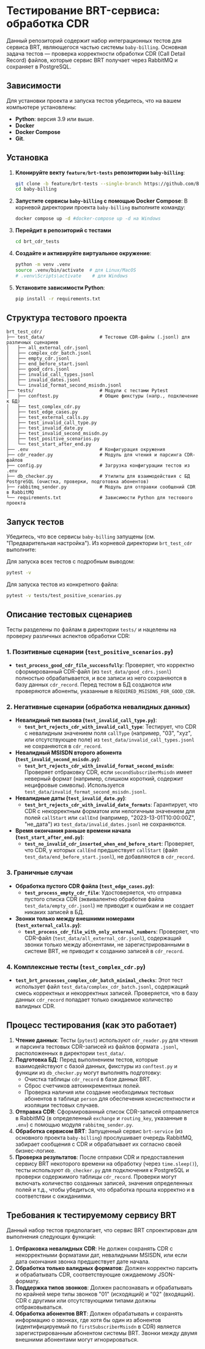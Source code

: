 # Тестирование BRT-сервиса: обработка CDR

Данный репозиторий содержит набор интеграционных тестов для сервиса BRT, являющегося частью системы `baby-billing`. Основная задача тестов — проверка корректности обработки CDR (Call Detail Record) файлов, которые сервис BRT получает через RabbitMQ и сохраняет в PostgreSQL.
## Зависимости
Для установки проекта и запуска тестов убедитесь, что на вашем компьютере установлены:

* **Python**: версия 3.9 или выше.
* **Docker** 
* **Docker Compose**
* **Git**.
## Установка
1.  **Клонируйте векту `feature/brt-tests` репозитории `baby-billing`**:
    ```bash
    git clone -b feature/brt-tests --single-branch https://github.com/Baby-Nexign/baby-billing.git
    cd baby-billing
    ```
2.  **Запустите сервисы `baby-billing` с помощью Docker Compose**:
    В корневой директории проекта `baby-billing` выполните команду:
    ```bash
    docker compose up -d #docker-compose up -d на Windows
    ```
 3. **Перейдит в репозиторий с тестами** 
    ```bash
    cd brt_cdr_tests 
    ```
4. **Создайте и активируйте виртуальное окружение**:
    ```bash
    python -m venv .venv
    source .venv/bin/activate  # для Linux/MacOS
    # .venv\Scripts\activate    # для Windows
    ```
5. **Установите зависимости Python**:
    ```bash
    pip install -r requirements.txt
    ```
## Структура тестового проекта

```
brt_test_cdr/
├── test_data/                    # Тестовые CDR-файлы (.jsonl) для различных сценариев
│   ├── all_external_cdr.jsonl
│   ├── complex_cdr_batch.jsonl
│   ├── empty_cdr.jsonl
│   ├── end_before_start.jsonl
│   ├── good_cdrs.jsonl
│   ├── invalid_call_types.jsonl
│   ├── invalid_dates.jsonl
│   └── invalid_format_second_msisdn.jsonl
├── tests/                        # Модули с тестами Pytest
│   ├── conftest.py               # Общие фикстуры (напр., подключение к БД)
│   ├── test_complex_cdr.py
│   ├── test_edge_cases.py
│   ├── test_external_calls.py
│   ├── test_invalid_call_type.py
│   ├── test_invalid_date.py
│   ├── test_invalid_second_msisdn.py
│   ├── test_positive_scenarios.py
│   └── test_start_after_end.py
├── .env                          # Конфигурация окружения
├── cdr_reader.py                 # Модуль для чтения и парсинга CDR-файлов
├── config.py                     # Загрузка конфигурации тестов из .env
├── db_checker.py                 # Утилиты для взаимодействия с БД PostgreSQL (очистка, проверки, подготовка абонентов)
├── rabbitmq_sender.py            # Модуль для отправки сообщений CDR в RabbitMQ
└── requirements.txt              # Зависимости Python для тестового проекта
```

## Запуск тестов

Убедитесь, что все сервисы `baby-billing` запущены (см. "Предварительная настройка").
Из корневой директории `brt_test_cdr` выполните:

Для запуска всех тестов с подробным выводом:
```bash
pytest -v
```

Для запуска тестов из конкретного файла:
```bash
pytest -v tests/test_positive_scenarios.py
```

## Описание тестовых сценариев

Тесты разделены по файлам в директории `tests/` и нацелены на проверку различных аспектов обработки CDR:

### 1. Позитивные сценарии (`test_positive_scenarios.py`)
   - **`test_process_good_cdr_file_successfully`**: Проверяет, что корректно сформированный CDR-файл (из `test_data/good_cdrs.jsonl`) полностью обрабатывается, и все записи из него сохраняются в базу данных `cdr_record`. Перед тестом в БД создаются или проверяются абоненты, указанные в `REQUIRED_MSISDNS_FOR_GOOD_CDR`.

### 2. Негативные сценарии (обработка невалидных данных)
   - **Невалидный тип вызова (`test_invalid_call_type.py`)**:
     - **`test_brt_rejects_cdr_with_invalid_call_type`**: Тестирует, что CDR с невалидным значением поля `callType` (например, "03", "xyz", или отсутствующее поле) из `test_data/invalid_call_types.jsonl` не сохраняются в `cdr_record`.
   - **Невалидный MSISDN второго абонента (`test_invalid_second_msisdn.py`)**:
     - **`test_brt_rejects_cdr_with_invalid_format_second_msisdn`**: Проверяет отбраковку CDR, если `secondSubscriberMsisdn` имеет неверный формат (например, слишком короткий, содержит нецифровые символы). Используется `test_data/invalid_format_second_msisdn.jsonl`.
   - **Невалидные даты (`test_invalid_date.py`)**:
     - **`test_brt_rejects_cdr_with_invalid_date_formats`**: Гарантирует, что CDR с некорректным форматом или нелогичным значением для полей `callStart` или `callEnd` (например, "2023-13-01T10:00:00Z", "не_дата") из `test_data/invalid_dates.jsonl` не сохраняются.
   - **Время окончания раньше времени начала (`test_start_after_end.py`)**:
     - **`test_no_invalid_cdr_inserted_when_end_before_start`**: Проверяет, что CDR, у которых `callEnd` предшествует `callStart` (файл `test_data/end_before_start.jsonl`), не добавляются в `cdr_record`.

### 3. Граничные случаи
   - **Обработка пустого CDR файла (`test_edge_cases.py`)**:
     - **`test_process_empty_cdr_file`**: Удостоверяется, что отправка пустого списка CDR (эквивалентно обработке файла `test_data/empty_cdr.jsonl`) не приводит к ошибкам и не создает никаких записей в БД.
   - **Звонки только между внешними номерами (`test_external_calls.py`)**:
     - **`test_process_cdr_file_with_only_external_numbers`**: Проверяет, что CDR-файл (`test_data/all_external_cdr.jsonl`), содержащий звонки только между абонентами, не зарегистрированными в системе BRT, не приводит к созданию записей в `cdr_record`.

### 4. Комплексные тесты (`test_complex_cdr.py`)
   - **`test_brt_processes_complex_cdr_batch_minimal_checks`**: Этот тест использует файл `test_data/complex_cdr_batch.jsonl`, содержащий смесь корректных и некорректных записей. Проверяется, что в базу данных `cdr_record` попадает только ожидаемое количество валидных CDR.

## Процесс тестирования (как это работает)

1.  **Чтение данных**: Тесты (`pytest`) используют `cdr_reader.py` для чтения и парсинга тестовых CDR-записей из файлов формата `.jsonl`, расположенных в директории `test_data/`.
2.  **Подготовка БД**: Перед выполнением тестов, которые взаимодействуют с базой данных, фикстуры из `conftest.py` и функции из `db_checker.py` могут выполнять подготовку:
    * Очистка таблицы `cdr_record` в базе данных BRT.
    * Сброс счетчиков автоинкрементных полей.
    * Проверка наличия или создание необходимых тестовых абонентов в таблице `person` для обеспечения консистентности и изоляции тестовых случаев.
3.  **Отправка CDR**: Сформированный список CDR-записей отправляется в RabbitMQ (в определенный `exchange` и `routing_key`, указанные в `.env`) с помощью модуля `rabbitmq_sender.py`.
4.  **Обработка сервисом BRT**: Запущенный сервис `brt-service` (из основного проекта `baby-billing`) прослушивает очередь RabbitMQ, забирает сообщения с CDR и обрабатывает их согласно своей бизнес-логике.
5.  **Проверка результатов**: После отправки CDR и предоставления сервису BRT некоторого времени на обработку (через `time.sleep()`), тесты используют `db_checker.py` для подключения к PostgreSQL и проверки содержимого таблицы `cdr_record`. Проверки могут включать количество созданных записей, значения определенных полей и т.д., чтобы убедиться, что обработка прошла корректно и в соответствии с ожиданиями.

## Требования к тестируемому сервису BRT

Данный набор тестов предполагает, что сервис BRT спроектирован для выполнения следующих функций:

1.  **Отбраковка невалидных CDR**: Не должен сохранять CDR с некорректными форматами дат, невалидными MSISDN, или если дата окончания звонка предшествует дате начала.
2.  **Обработка только валидных форматов**: Должен корректно парсить и обрабатывать CDR, соответствующие ожидаемому JSON-формату.
3.  **Поддержка типов звонков**: Должен распознавать и обрабатывать по крайней мере типы звонков "01" (исходящий) и "02" (входящий). CDR с другими или отсутствующими типами должны отбраковываться.
4.  **Обработка абонентов BRT**: Должен обрабатывать и сохранять информацию о звонках, где хотя бы один из абонентов (идентифицируемый по `firstSubscriberMsisdn` в CDR) является зарегистрированным абонентом системы BRT. Звонки между двумя внешними абонентами могут игнорироваться.

